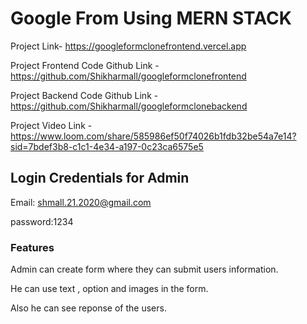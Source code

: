 # Google From Using MERN STACK
Project Link- https://googleformclonefrontend.vercel.app

Project Frontend Code Github Link - https://github.com/Shikharmall/googleformclonefrontend

Project Backend Code Github Link - https://github.com/Shikharmall/googleformclonebackend

Project Video Link - https://www.loom.com/share/585986ef50f74026b1fdb32be54a7e14?sid=7bdef3b8-c1c1-4e34-a197-0c23ca6575e5


## Login Credentials for Admin

Email: shmall.21.2020@gmail.com

password:1234

### Features

Admin can create form where they can submit users information.

He can use text , option and images in the form.

Also he can see reponse of the users.

